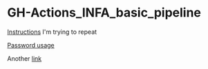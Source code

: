 # GH-Actions_INFA_basic_pipeline

[Instructions](https://knowledge.informatica.com/s/article/Automated-Deployment-of-IICS-Assets-CI-CD-using-Informatica-API-s?language=en_US) I'm trying to repeat

[Password usage](https://github.com/Azure/actions-workflow-samples/blob/master/assets/create-secrets-for-GitHub-workflows.md)

Another [link](https://www.mikestreety.co.uk/blog/the-git-commit-hash/)
